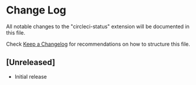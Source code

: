 # Change Log

All notable changes to the "circleci-status" extension will be documented in this file.

Check [Keep a Changelog](http://keepachangelog.com/) for recommendations on how to structure this file.

## [Unreleased]

- Initial release